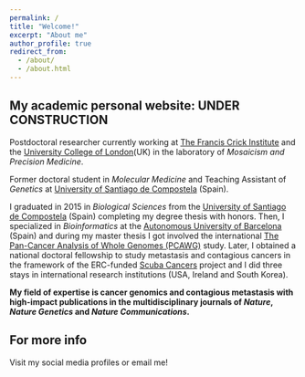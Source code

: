 ```yaml
---
permalink: /
title: "Welcome!"
excerpt: "About me"
author_profile: true
redirect_from: 
  - /about/
  - /about.html
---
```


## My academic personal website: UNDER CONSTRUCTION
Postdoctoral researcher currently working at [The Francis Crick Institute](https://www.crick.ac.uk/) and the [University College of London](https://www.ucl.ac.uk/)(UK) in the laboratory of _Mosaicism and Precision Medicine_.  

Former doctoral student in _Molecular Medicine_ and Teaching Assistant of _Genetics_ at [University of Santiago de Compostela](https://www.usc.es/gl) (Spain).  

I graduated in 2015 in _Biological Sciences_ from the [University of Santiago de Compostela](https://www.usc.es/gl) (Spain)  completing my degree thesis with honors. Then, I specialized in _Bioinformatics_ at the [Autonomous University of Barcelona](https://www.uab.cat/en/) (Spain) and during my master thesis I got involved the international [The Pan-Cancer Analysis of Whole Genomes (PCAWG)](https://dcc.icgc.org/pcawg) study. Later, I obtained a national doctoral fellowship to study metastasis and contagious cancers in the framework of the ERC-funded [Scuba Cancers](http://www.scubacancers.org/) project and I did three stays in international research institutions (USA, Ireland and South Korea).  

**My field of expertise is cancer genomics and contagious metastasis with high-impact publications in the multidisciplinary journals of _Nature_, _Nature Genetics_ and _Nature Communications_.**  

For more info
------
Visit my social media profiles or email me!
